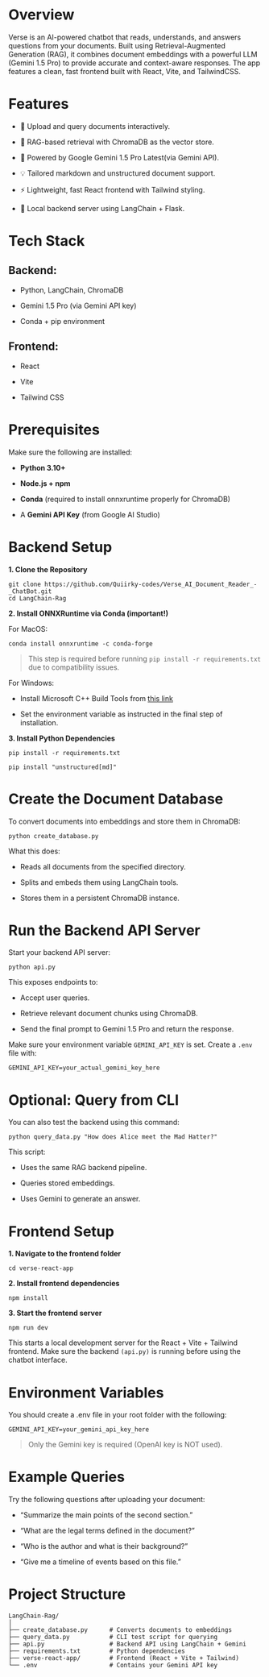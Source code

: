 # Overview

Verse is an AI-powered chatbot that reads, understands, and answers questions from your documents. 
Built using Retrieval-Augmented Generation (RAG), it combines document embeddings with a powerful LLM (Gemini 1.5 Pro) to provide accurate and context-aware responses. 
The app features a clean, fast frontend built with React, Vite, and TailwindCSS.


# Features

* 📄 Upload and query documents interactively.

* 🧠 RAG-based retrieval with ChromaDB as the vector store.

* 🤖 Powered by Google Gemini 1.5 Pro Latest(via Gemini API).

* 💡 Tailored markdown and unstructured document support.

* ⚡ Lightweight, fast React frontend with Tailwind styling.

* 🔧 Local backend server using LangChain + Flask.


# Tech Stack

## Backend:

* Python, LangChain, ChromaDB

* Gemini 1.5 Pro (via Gemini API key)

* Conda + pip environment

## Frontend:

* React

* Vite

* Tailwind CSS


# Prerequisites

Make sure the following are installed:

* **Python 3.10+**

* **Node.js + npm**

* **Conda** (required to install onnxruntime properly for ChromaDB)

* A **Gemini API Key** (from Google AI Studio)


# Backend Setup

**1. Clone the Repository**

```
git clone https://github.com/Quiirky-codes/Verse_AI_Document_Reader_-_ChatBot.git
cd LangChain-Rag
```

**2. Install ONNXRuntime via Conda (important!)**

For MacOS:

```
conda install onnxruntime -c conda-forge
```

> This step is required before running `pip install -r requirements.txt` due to compatibility issues.

For Windows:

* Install Microsoft C++ Build Tools from [this link](https://visualstudio.microsoft.com/visual-cpp-build-tools/)

* Set the environment variable as instructed in the final step of installation.

**3. Install Python Dependencies**

```
pip install -r requirements.txt

pip install "unstructured[md]"
```

# Create the Document Database

To convert documents into embeddings and store them in ChromaDB:

```
python create_database.py
```

What this does:

* Reads all documents from the specified directory.

* Splits and embeds them using LangChain tools.

* Stores them in a persistent ChromaDB instance.

# Run the Backend API Server

Start your backend API server:

```
python api.py
```

This exposes endpoints to:

* Accept user queries.

* Retrieve relevant document chunks using ChromaDB.

* Send the final prompt to Gemini 1.5 Pro and return the response.

Make sure your environment variable `GEMINI_API_KEY` is set.
Create a `.env` file with:

```
GEMINI_API_KEY=your_actual_gemini_key_here
```

# Optional: Query from CLI
You can also test the backend using this command:
```
python query_data.py "How does Alice meet the Mad Hatter?"
```
This script:

* Uses the same RAG backend pipeline.

* Queries stored embeddings.

* Uses Gemini to generate an answer.


# Frontend Setup

**1. Navigate to the frontend folder**

```
cd verse-react-app
```

**2. Install frontend dependencies**

```
npm install
```

**3. Start the frontend server**

```
npm run dev
```
This starts a local development server for the React + Vite + Tailwind frontend. Make sure the backend `(api.py)` is running before using the chatbot interface.


# Environment Variables

You should create a .env file in your root folder with the following:

```
GEMINI_API_KEY=your_gemini_api_key_here
```

> Only the Gemini key is required (OpenAI key is NOT used).


# Example Queries

Try the following questions after uploading your document:

* “Summarize the main points of the second section.”

* “What are the legal terms defined in the document?”

* “Who is the author and what is their background?”

* “Give me a timeline of events based on this file.”

# Project Structure

```
LangChain-Rag/
│
├── create_database.py      # Converts documents to embeddings
├── query_data.py           # CLI test script for querying
├── api.py                  # Backend API using LangChain + Gemini
├── requirements.txt        # Python dependencies
├── verse-react-app/        # Frontend (React + Vite + Tailwind)
└── .env                    # Contains your Gemini API key

```





